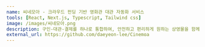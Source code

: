 ```yaml
---
name: 씨네모아 - 크라우드 펀딩 기반 영화관 대관 자동화 서비스
tools: [React, Next.js, Typescript, Tailwind css]
image: /images/씨네모아.png
description: 구인-대관-결제를 하나로 통합하여, 안전하고 편리하게 원하는 상영물을 함께 모여 볼 수 있는 플랫폼
external_url: https://github.com/daeyeon-lee/Cinemoa
---
```


